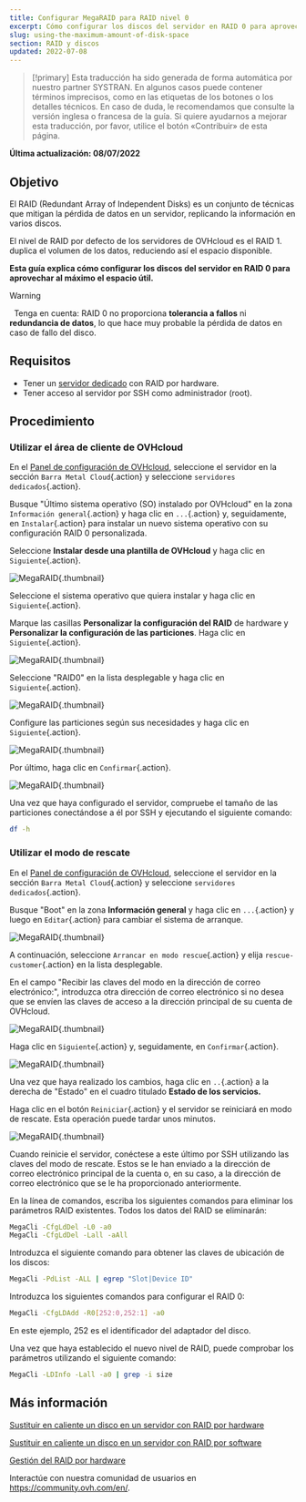 ```yaml
---
title: Configurar MegaRAID para RAID nivel 0
excerpt: Cómo configurar los discos del servidor en RAID 0 para aprovechar al máximo el espacio útil
slug: using-the-maximum-amount-of-disk-space
section: RAID y discos
updated: 2022-07-08
---
```


> [!primary]
> Esta traducción ha sido generada de forma automática por nuestro partner SYSTRAN. En algunos casos puede contener términos imprecisos, como en las etiquetas de los botones o los detalles técnicos. En caso de duda, le recomendamos que consulte la versión inglesa o francesa de la guía. Si quiere ayudarnos a mejorar esta traducción, por favor, utilice el botón «Contribuir» de esta página.
> 

**Última actualización: 08/07/2022**

## Objetivo

El RAID (Redundant Array of Independent Disks) es un conjunto de técnicas que mitigan la pérdida de datos en un servidor, replicando la información en varios discos.

El nivel de RAID por defecto de los servidores de OVHcloud es el RAID 1. duplica el volumen de los datos, reduciendo así el espacio disponible.

**Esta guía explica cómo configurar los discos del servidor en RAID 0 para aprovechar al máximo el espacio útil.**

> [!warning]
> 
> Tenga en cuenta: RAID 0 no proporciona **tolerancia a fallos** ni **redundancia de datos**, lo que hace muy probable la pérdida de datos en caso de fallo del disco.
>

## Requisitos

- Tener un [servidor dedicado](https://www.ovhcloud.com/es-es/bare-metal/) con RAID por hardware.
- Tener acceso al servidor por SSH como administrador (root).

## Procedimiento

### Utilizar el área de cliente de OVHcloud

En el [Panel de configuración de OVHcloud](https://www.ovh.com/auth/?action=gotomanager&from=https://www.ovh.es/&ovhSubsidiary=es), seleccione el servidor en la sección `Barra Metal Cloud`{.action} y seleccione `servidores dedicados`{.action}. 

Busque "Último sistema operativo (SO) instalado por OVHcloud" en la zona `Información general`{.action} y haga clic en `...`{.action} y, seguidamente, en `Instalar`{.action} para instalar un nuevo sistema operativo con su configuración RAID 0 personalizada.

Seleccione **Instalar desde una plantilla de OVHcloud** y haga clic en `Siguiente`{.action}.

![MegaRAID](images/server_installation_raid0_1.png){.thumbnail}

Seleccione el sistema operativo que quiera instalar y haga clic en `Siguiente`{.action}.

Marque las casillas **Personalizar la configuración del RAID** de hardware y **Personalizar la configuración de las particiones**. Haga clic en `Siguiente`{.action}.

![MegaRAID](images/server_installation_raid0_2.png){.thumbnail}

Seleccione "RAID0" en la lista desplegable y haga clic en `Siguiente`{.action}.

![MegaRAID](images/server_installation_raid0_3.png){.thumbnail}

Configure las particiones según sus necesidades y haga clic en `Siguiente`{.action}.

![MegaRAID](images/server_installation_raid0_4.png){.thumbnail}

Por último, haga clic en `Confirmar`{.action}.

![MegaRAID](images/server_installation_raid0_5.png){.thumbnail}

Una vez que haya configurado el servidor, compruebe el tamaño de las particiones conectándose a él por SSH y ejecutando el siguiente comando:

```sh
df -h
```

### Utilizar el modo de rescate

En el [Panel de configuración de OVHcloud](https://www.ovh.com/auth/?action=gotomanager&from=https://www.ovh.es/&ovhSubsidiary=es), seleccione el servidor en la sección `Barra Metal Cloud`{.action} y seleccione `servidores dedicados`{.action}.

Busque "Boot" en la zona **Información general** y haga clic en `...`{.action} y luego en `Editar`{.action} para cambiar el sistema de arranque.

![MegaRAID](images/rescue_mode_raid0_1.png){.thumbnail}

A continuación, seleccione `Arrancar en modo rescue`{.action} y elija `rescue-customer`{.action} en la lista desplegable.

En el campo "Recibir las claves del modo en la dirección de correo electrónico:", introduzca otra dirección de correo electrónico si no desea que se envíen las claves de acceso a la dirección principal de su cuenta de OVHcloud.

![MegaRAID](images/rescue_mode_raid0_2.png){.thumbnail}

Haga clic en `Siguiente`{.action} y, seguidamente, en `Confirmar`{.action}.

![MegaRAID](images/rescue_mode_raid0_3.png){.thumbnail}

Una vez que haya realizado los cambios, haga clic en `..`{.action} a la derecha de "Estado" en el cuadro titulado **Estado de los servicios.** 

Haga clic en el botón `Reiniciar`{.action} y el servidor se reiniciará en modo de rescate. Esta operación puede tardar unos minutos. 

![MegaRAID](images/server_installation_raid0_6.png){.thumbnail}

Cuando reinicie el servidor, conéctese a este último por SSH utilizando las claves del modo de rescate. Estos se le han enviado a la dirección de correo electrónico principal de la cuenta o, en su caso, a la dirección de correo electrónico que se le ha proporcionado anteriormente.

En la línea de comandos, escriba los siguientes comandos para eliminar los parámetros RAID existentes. Todos los datos del RAID se eliminarán:

```sh
MegaCli -CfgLdDel -L0 -a0
MegaCli -CfgLdDel -Lall -aAll
```

Introduzca el siguiente comando para obtener las claves de ubicación de los discos:

```sh
MegaCli -PdList -ALL | egrep "Slot|Device ID"
```

Introduzca los siguientes comandos para configurar el RAID 0:

```sh
MegaCli -CfgLDAdd -R0[252:0,252:1] -a0
```

En este ejemplo, 252 es el identificador del adaptador del disco.

Una vez que haya establecido el nuevo nivel de RAID, puede comprobar los parámetros utilizando el siguiente comando:

```sh
MegaCli -LDInfo -Lall -a0 | grep -i size
```

## Más información

[Sustituir en caliente un disco en un servidor con RAID por hardware](https://docs.ovh.com/gb/en/dedicated/hotswap-raid-hard/)

[Sustituir en caliente un disco en un servidor con RAID por software](https://docs.ovh.com/es/dedicated/hotswap-raid-soft/)

[Gestión del RAID por hardware](https://docs.ovh.com/es/dedicated/raid-hardware/)

Interactúe con nuestra comunidad de usuarios en <https://community.ovh.com/en/>.